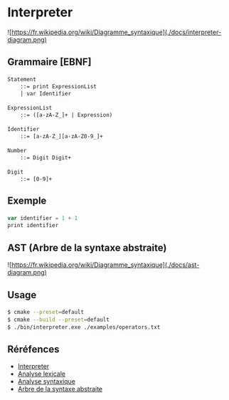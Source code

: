 # Interpreter

![https://fr.wikipedia.org/wiki/Diagramme_syntaxique](./docs/interpreter-diagram.png)

## Grammaire [EBNF]

```bnf
Statement
    ::= print ExpressionList
    | var Identifier

ExpressionList
    ::= ([a-zA-Z_]+ | Expression)

Identifier
    ::= [a-zA-Z_][a-zA-Z0-9_]+

Number
    ::= Digit Digit+

Digit
    ::= [0-9]+
```

## Exemple

```js
var identifier = 1 + 1
print identifier
```

## AST (Arbre de la syntaxe abstraite)

![https://fr.wikipedia.org/wiki/Diagramme_syntaxique](./docs/ast-diagram.png)

## Usage

```bash
$ cmake --preset=default
$ cmake --build --preset=default
$ ./bin/interpreter.exe ./examples/operators.txt
```

## Réréfences

- [Interpreter](https://fr.wikipedia.org/wiki/Interpr%C3%A8te_(informatique))
- [Analyse lexicale](https://fr.wikipedia.org/wiki/Analyse_lexicale)
- [Analyse syntaxique](https://fr.wikipedia.org/wiki/Analyse_syntaxique)
- [Arbre de la syntaxe abstraite](https://fr.wikipedia.org/wiki/Arbre_de_la_syntaxe_abstraite)
